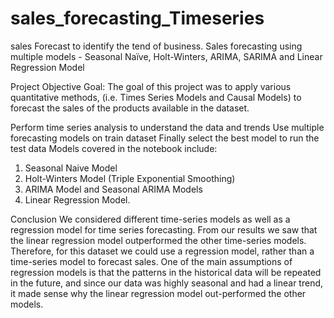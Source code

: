 # sales_forecasting_Timeseries
sales Forecast to identify the tend of business. 
Sales forecasting using multiple models - Seasonal Naïve, Holt-Winters, ARIMA, SARIMA and Linear Regression Model

Project Objective
Goal: The goal of this project was to apply various quantitative methods, (i.e. Times Series Models and Causal Models) to forecast the sales of the products available in the dataset.

Perform time series analysis to understand the data and trends
Use multiple forecasting models on train dataset
Finally select the best model to run the test data
Models covered in the notebook include:

1. Seasonal Naive Model
2. Holt-Winters Model (Triple Exponential Smoothing)
3. ARIMA Model and Seasonal ARIMA Models
4. Linear Regression Model.

Conclusion
We considered different time-series models as well as a regression model for time series forecasting. From our results we saw that the linear regression model outperformed the other time-series models. Therefore, for this dataset we could use a regression model, rather than a time-series model to forecast sales. One of the main assumptions of regression models is that the patterns in the historical data will be repeated in the future, and since our data was highly seasonal and had a linear trend, it made sense why the linear regression model out-performed the other models.


